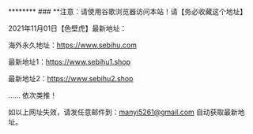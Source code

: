 ******** ### **注意：请使用谷歌浏览器访问本站！请【务必收藏这个地址】

2021年11月01日【色壁虎】最新地址：

海外永久地址：https://www.sebihu.com

最新地址1：https://www.sebihu1.shop

最新地址2：https://www.sebihu2.shop

...... 依次类推！

如以上网址失效，请发任意邮件到：manyi5261@gmail.com 自动获取最新地址。
